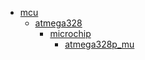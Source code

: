 * [mcu](/mcu)
  * [atmega328](/mcu/atmega328)
    * [microchip](mcu/atmega328/microchip)
      * [atmega328p_mu](mcu/atmega328/microchip/atmega328p_mu)
